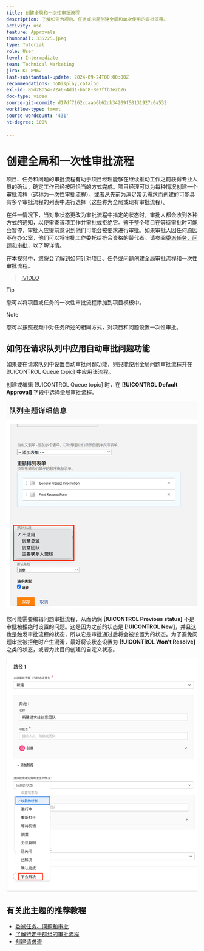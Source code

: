 ```yaml
---
title: 创建全局和一次性审批流程
description: 了解如何为项目、任务或问题创建全局和单次使用的审批流程。
activity: use
feature: Approvals
thumbnail: 335225.jpeg
type: Tutorial
role: User
level: Intermediate
team: Technical Marketing
jira: KT-8962
last-substantial-update: 2024-09-24T00:00:00Z
recommendations: noDisplay,catalog
exl-id: 85d28b54-72a6-4dd1-bac8-8e7ffb3e2b76
doc-type: video
source-git-commit: d17df7162ccaab6b62db34209f50131927c0a532
workflow-type: tm+mt
source-wordcount: '431'
ht-degree: 100%

---
```


# 创建全局和一次性审批流程

项目、任务和问题的审批流程有助于项目经理能够在继续推动工作之前获得专业人员的确认，确定工作已经按照恰当的方式完成。项目经理可以为每种情况创建一个审批流程（这称为一次性审批流程），或者从先前为满足常见需求而创建的可能具有多个审批流程的列表中进行选择（这些称为全局或现有审批流程）。

在任一情况下，当对象状态更改为审批流程中指定的状态时，审批人都会收到各种方式的通知，以便审查该项工作并审批或拒绝它。鉴于整个项目在等待审批时可能会暂停，审批人应提前意识到他们可能会被要求进行审批。如果审批人因任何原因不在办公室，他们可以将审批工作委托给符合资格的替代者。请参阅[委派任务、问题和审批](/help/manage-work/approval-processes-and-milestone-paths/delegate-approvals.md)，以了解详情。

在本视频中，您将会了解到如何针对项目、任务或问题创建全局审批流程和一次性审批流程。

>[!VIDEO](https://video.tv.adobe.com/v/335225/?quality=12&learn=on&enablevpops)

>[!TIP]
>
>您可以将项目或任务的一次性审批流程添加到项目模板中。

>[!NOTE]
>
>您可以按照视频中对任务所述的相同方式，对项目和问题设置一次性审批。

## 如何在请求队列中应用自动审批问题功能

如果要在请求队列中设置自动审批问题功能，则只能使用全局问题审批流程并在 [!UICONTROL Queue topic] 中应用该流程。

创建或编辑 [!UICONTROL Queue topic] 时，在 **[!UICONTROL Default Approval]** 字段中选择全局审批流程。

![该图显示了如何在队列主题中选择默认审批流程](assets/automatic-issue-approval-1.png)

您可能需要编辑问题审批流程，从而确保 **[!UICONTROL Previous status]** 不是审批被拒绝时设置的问题。这是因为之前的状态是 **[!UICONTROL New]**，并且这也是触发审批流程的状态，所以它是审批通过后将会被设置为的状态。为了避免问题审批被拒绝时产生混淆，最好将该状态设置为 **[!UICONTROL Won't Resolve]** 之类的状态，或者为此目的创建的自定义状态。

![该图显示了在问题被拒绝时更改使用状态](assets/automatic-issue-approval-2.png)


## 有关此主题的推荐教程

* [委派任务、问题和审批](/help/manage-work/approval-processes-and-milestone-paths/delegate-approvals.md)
* [了解特定于群组的审批流程](/help/administration-and-setup/approval-processes-and-milestone-paths/group-specific-approval-processes.md)
* [创建请求流](/help/manage-work/request-queues/create-a-request-flow.md)

